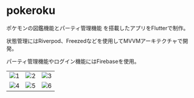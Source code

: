 # pokeroku

ポケモンの図鑑機能とパーティ管理機能 を搭載したアプリをFlutterで制作。

状態管理にはRiverpod、Freezedなどを使用してMVVMアーキテクチャで開発。

パーティ管理機能やログイン機能にはFirebaseを使用。

|                                             |                                             |                                             |
|:-------------------------------------------:|:-------------------------------------------:|:-------------------------------------------:|
| ![1](https://images.wantedly.com/i/cV7hv6F) | ![2](https://images.wantedly.com/i/YQyZ7Sw) | ![3](https://images.wantedly.com/i/bZe6F3t) |
| ![4](https://images.wantedly.com/i/dxVUTuN) | ![5](https://images.wantedly.com/i/XupVf4x) | ![6](https://images.wantedly.com/i/WfVe31E) |
